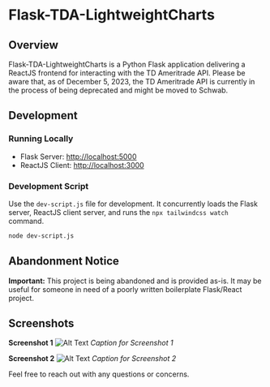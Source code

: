 # Flask-TDA-LightweightCharts

## Overview

Flask-TDA-LightweightCharts is a Python Flask application delivering a ReactJS frontend for interacting with the TD Ameritrade API. Please be aware that, as of December 5, 2023, the TD Ameritrade API is currently in the process of being deprecated and might be moved to Schwab.

## Development

### Running Locally

- Flask Server: [http://localhost:5000](http://localhost:5000)
- ReactJS Client: [http://localhost:3000](http://localhost:3000)

### Development Script

Use the `dev-script.js` file for development. It concurrently loads the Flask server, ReactJS client server, and runs the `npx tailwindcss watch` command.

```bash
node dev-script.js
```
## Abandonment Notice

**Important:** This project is being abandoned and is provided as-is. It may be useful for someone in need of a poorly written boilerplate Flask/React project.

## Screenshots

**Screenshot 1**
![Alt Text](/path/to/screenshot.png)
*Caption for Screenshot 1*

**Screenshot 2**
![Alt Text](/path/to/screenshot.png)
*Caption for Screenshot 2*

Feel free to reach out with any questions or concerns.

